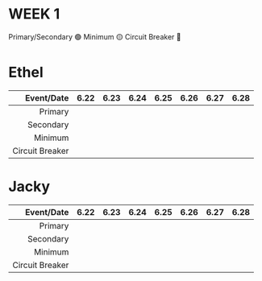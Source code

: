 # WEEK 1 

Primary/Secondary 🟢
Minimum 🟡
Circuit Breaker 🔴
# Ethel
Event/Date|6.22|6.23|6.24|6.25|6.26|6.27|6.28
--:|:--:|:--:|:--:|:--:|:--:|:--:|:--:|
Primary|
Secondary|
Minimum|
Circuit Breaker|

# Jacky
Event/Date|6.22|6.23|6.24|6.25|6.26|6.27|6.28
--:|:--:|:--:|:--:|:--:|:--:|:--:|:--:|
Primary|
Secondary|
Minimum|
Circuit Breaker|
